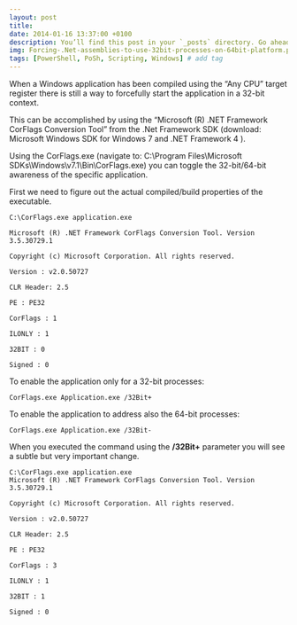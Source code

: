 ```yaml
---
layout: post
title: 
date: 2014-01-16 13:37:00 +0100
description: You’ll find this post in your `_posts` directory. Go ahead and edit it and re-build the site to see your changes. # Add post description (optional)
img: Forcing-.Net-assemblies-to-use-32bit-processes-on-64bit-platform.png # Add image post (optional)
tags: [PowerShell, PoSh, Scripting, Windows] # add tag
---
```

When a Windows application has been compiled using the “Any CPU” target register there is still a way to forcefully start the application in a 32-bit context.

This can be accomplished by using the “Microsoft (R) .NET Framework CorFlags Conversion Tool” from the .Net Framework SDK (download: Microsoft Windows SDK for Windows 7 and .NET Framework 4 ).

Using the CorFlags.exe (navigate to: C:\Program Files\Microsoft SDKs\Windows\v7.1\Bin\CorFlags.exe) you can toggle the 32-bit/64-bit awareness of the specific application.

First we need to figure out the actual compiled/build properties of the executable.

```
C:\CorFlags.exe application.exe

Microsoft (R) .NET Framework CorFlags Conversion Tool. Version 3.5.30729.1

Copyright (c) Microsoft Corporation. All rights reserved.

Version : v2.0.50727

CLR Header: 2.5

PE : PE32

CorFlags : 1

ILONLY : 1

32BIT : 0

Signed : 0
```

To enable the application only for a 32-bit processes:

```CorFlags.exe Application.exe /32Bit+```

To enable the application to address also the 64-bit processes:

```CorFlags.exe Application.exe /32Bit-```

When you executed the command using the **/32Bit+** parameter you will see a subtle but very important change.

```
C:\CorFlags.exe application.exe
Microsoft (R) .NET Framework CorFlags Conversion Tool. Version 3.5.30729.1

Copyright (c) Microsoft Corporation. All rights reserved.

Version : v2.0.50727

CLR Header: 2.5

PE : PE32

CorFlags : 3

ILONLY : 1

32BIT : 1

Signed : 0
```